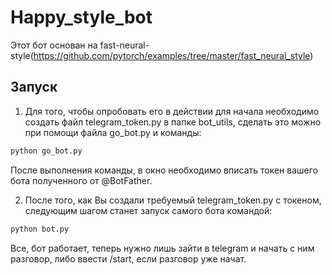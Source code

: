 # Happy_style_bot
Этот бот основан на fast-neural-style(https://github.com/pytorch/examples/tree/master/fast_neural_style)
## Запуск
1) Для того, чтобы опробовать его в действии для начала необходимо создать файл telegram_token.py в папке bot_utils, сделать это можно при помощи файла go_bot.py и команды:
```bash
python go_bot.py
```
После выполнения команды, в окно необходимо вписать токен вашего бота полученного от @BotFather.

2) После того, как Вы создали требуемый telegram_token.py с токеном, следующим шагом станет запуск самого бота командой:
```bash
python bot.py
```
Все, бот работает, теперь нужно лишь зайти в telegram и начать с ним разговор, либо ввести /start, если разговор уже начат.

